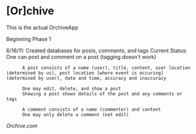 # [Or]chive

This is the actual OrchiveApp

Beginning Phase 1

6/16/11:  Created databases for posts, comments, and tags
          Current Status: One can post and comment on a post (tagging doesn't work)

          A post consists of a name (user), title, content, user location (determined by us), post location [where event is occuring] (determined by user), date and time, accuracy and inaccuracy

          One may edit, delete, and show a post
          Showing a post shows details of the post and any comments or tags
          
          A comment consists of a name (commenter) and content
          One may only delete a comment (not edit)


*Orchive.com*
